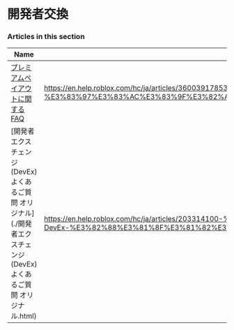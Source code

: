 # 開発者交換  
### Articles in this section
Name|URL
-|-
[プレミアムペイアウトに関するFAQ](./プレミアムペイアウトに関するFAQ.html) |https://en.help.roblox.com/hc/ja/articles/360039178532-%E3%83%97%E3%83%AC%E3%83%9F%E3%82%A2%E3%83%A0%E3%83%9A%E3%82%A4%E3%82%A2%E3%82%A6%E3%83%88%E3%81%AB%E9%96%A2%E3%81%99%E3%82%8BFAQ
[開発者エクスチェンジ(DevEx) よくあるご質問 オリジナル](./開発者エクスチェンジ(DevEx) よくあるご質問 オリジナル.html) |https://en.help.roblox.com/hc/ja/articles/203314100-%E9%96%8B%E7%99%BA%E8%80%85%E3%82%A8%E3%82%AF%E3%82%B9%E3%83%81%E3%82%A7%E3%83%B3%E3%82%B8-DevEx-%E3%82%88%E3%81%8F%E3%81%82%E3%82%8B%E3%81%94%E8%B3%AA%E5%95%8F-%E3%82%AA%E3%83%AA%E3%82%B8%E3%83%8A%E3%83%AB-
